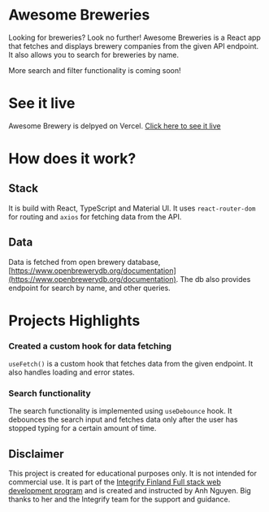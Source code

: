 # Awesome Breweries

Looking for breweries? Look no further! Awesome Breweries is a React app that fetches and displays brewery companies from the given API endpoint. It also allows you to search for breweries by name.

More search and filter functionality is coming soon!

# See it live
Awesome Brewery is delpyed on Vercel. [Click here to see it live](https://awesome-brewery.vercel.app/)

# How does it work?

## Stack
It is build with React, TypeScript and Material UI. It uses `react-router-dom` for routing and `axios` for fetching data from the API.

## Data
Data is fetched from open brewery database, [https://www.openbrewerydb.org/documentation](https://www.openbrewerydb.org/documentation).
The db also provides endpoint for search by name, and other queries.

# Projects Highlights

### Created a custom hook for data fetching
`useFetch()` is a custom hook that fetches data from the given endpoint. It also handles loading and error states.

### Search functionality
The search functionality is implemented using `useDebounce` hook. It debounces the search input and fetches data only after the user has stopped typing for a certain amount of time.



## Disclaimer
This project is created for educational purposes only. It is not intended for commercial use.
It is part of the [Integrify Finland Full stack web development program](https://www.integrify.io/) and is created and instructed by Anh Nguyen. Big thanks to her and the Integrify team for the support and guidance.